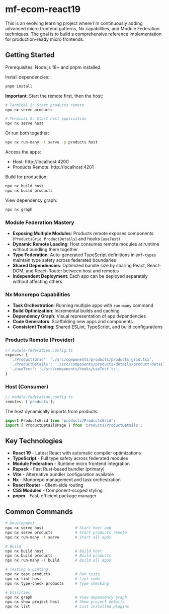 # mf-ecom-react19

This is an evolving learning project where I'm continuously adding advanced micro frontend patterns, Nx capabilities, and Module Federation techniques. The goal is to build a comprehensive reference implementation for production-ready micro frontends.

## Getting Started

Prerequisites: Node.js 18+ and pnpm installed.

Install dependencies:

```zsh
pnpm install
```

**Important**: Start the remote first, then the host:

```zsh
# Terminal 1: Start products remote
npx nx serve products

# Terminal 2: Start host application
npx nx serve host
```

Or run both together:

```zsh
npx nx run-many -t serve -p products host
```

Access the apps:

- Host: http://localhost:4200
- Products Remote: http://localhost:4201

Build for production:

```zsh
npx nx build host
npx nx build products
```

View dependency graph:

```zsh
npx nx graph
```

### Module Federation Mastery

- **Exposing Multiple Modules**: Products remote exposes components (`ProductsGrid`, `ProductDetails`) and hooks (`useTest`)
- **Dynamic Remote Loading**: Host consumes remote modules at runtime without bundling them together
- **Type Federation**: Auto-generated TypeScript definitions in `@mf-types` maintain type safety across federated boundaries
- **Shared Dependencies**: Optimized bundle size by sharing React, React-DOM, and React-Router between host and remotes
- **Independent Deployment**: Each app can be deployed separately without affecting others

### Nx Monorepo Capabilities

- **Task Orchestration**: Running multiple apps with `run-many` command
- **Build Optimization**: Incremental builds and caching
- **Dependency Graph**: Visual representation of app dependencies
- **Code Generators**: Scaffolding new apps and components
- **Consistent Tooling**: Shared ESLint, TypeScript, and build configurations

### Products Remote (Provider)

```typescript
// module-federation.config.ts
exposes: {
  './ProductsGrid': './src/components/products/products-grid.tsx',
  './ProductDetails': './src/components/products/details/product-details.tsx',
  './useTest': './src/components/hooks/useTest.ts',
}
```

### Host (Consumer)

```typescript
// module-federation.config.ts
remotes: ['products'];
```

The host dynamically imports from products:

```typescript
import ProductsGrid from 'products/ProductsGrid';
import { ProductDetailsPage } from 'products/ProductDetails';
```

## Key Technologies

- **React 19** - Latest React with automatic compiler optimizations
- **TypeScript** - Full type safety across federated modules
- **Module Federation** - Runtime micro frontend integration
- **Rspack** - Fast Rust-based bundler (primary)
- **Vite** - Alternative bundler configuration available
- **Nx** - Monorepo management and task orchestration
- **React Router** - Client-side routing
- **CSS Modules** - Component-scoped styling
- **pnpm** - Fast, efficient package manager

## Common Commands

```zsh
# Development
npx nx serve host              # Start host app
npx nx serve products          # Start products remote
npx nx run-many -t serve       # Start all apps

# Build
npx nx build host              # Build host
npx nx build products          # Build products
npx nx run-many -t build       # Build all apps

# Testing & Linting
npx nx test products           # Run tests
npx nx lint host               # Lint code
npx nx type-check products     # Type checking

# Utilities
npx nx graph                   # View dependency graph
npx nx show project host       # Show project details
npx nx list                    # List installed plugins
```
